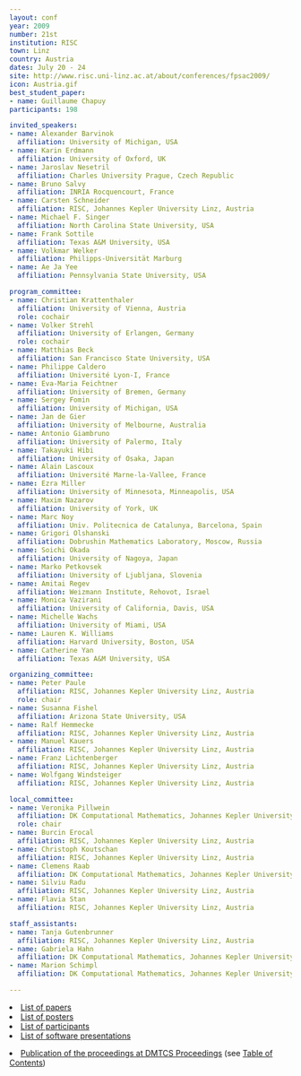 ```yaml
---
layout: conf
year: 2009
number: 21st
institution: RISC
town: Linz
country: Austria
dates: July 20 - 24
site: http://www.risc.uni-linz.ac.at/about/conferences/fpsac2009/
icon: Austria.gif
best_student_paper:
- name: Guillaume Chapuy
participants: 198

invited_speakers:
- name: Alexander Barvinok 
  affiliation: University of Michigan, USA
- name: Karin Erdmann
  affiliation: University of Oxford, UK
- name: Jaroslav Nesetril 
  affiliation: Charles University Prague, Czech Republic
- name: Bruno Salvy
  affiliation: INRIA Rocquencourt, France
- name: Carsten Schneider
  affiliation: RISC, Johannes Kepler University Linz, Austria
- name: Michael F. Singer
  affiliation: North Carolina State University, USA
- name: Frank Sottile
  affiliation: Texas A&M University, USA
- name: Volkmar Welker
  affiliation: Philipps-Universität Marburg
- name: Ae Ja Yee
  affiliation: Pennsylvania State University, USA

program_committee:
- name: Christian Krattenthaler 
  affiliation: University of Vienna, Austria
  role: cochair
- name: Volker Strehl
  affiliation: University of Erlangen, Germany
  role: cochair
- name: Matthias Beck
  affiliation: San Francisco State University, USA
- name: Philippe Caldero
  affiliation: Université Lyon-I, France
- name: Eva-Maria Feichtner
  affiliation: University of Bremen, Germany
- name: Sergey Fomin
  affiliation: University of Michigan, USA
- name: Jan de Gier
  affiliation: University of Melbourne, Australia
- name: Antonio Giambruno
  affiliation: University of Palermo, Italy
- name: Takayuki Hibi
  affiliation: University of Osaka, Japan
- name: Alain Lascoux
  affiliation: Université Marne-la-Vallee, France
- name: Ezra Miller
  affiliation: University of Minnesota, Minneapolis, USA
- name: Maxim Nazarov
  affiliation: University of York, UK
- name: Marc Noy
  affiliation: Univ. Politecnica de Catalunya, Barcelona, Spain
- name: Grigori Olshanski
  affiliation: Dobrushin Mathematics Laboratory, Moscow, Russia
- name: Soichi Okada
  affiliation: University of Nagoya, Japan
- name: Marko Petkovsek
  affiliation: University of Ljubljana, Slovenia
- name: Amitai Regev
  affiliation: Weizmann Institute, Rehovot, Israel
- name: Monica Vazirani
  affiliation: University of California, Davis, USA
- name: Michelle Wachs
  affiliation: University of Miami, USA
- name: Lauren K. Williams
  affiliation: Harvard University, Boston, USA
- name: Catherine Yan
  affiliation: Texas A&M University, USA

organizing_committee:
- name: Peter Paule
  affiliation: RISC, Johannes Kepler University Linz, Austria
  role: chair
- name: Susanna Fishel
  affiliation: Arizona State University, USA
- name: Ralf Hemmecke
  affiliation: RISC, Johannes Kepler University Linz, Austria
- name: Manuel Kauers
  affiliation: RISC, Johannes Kepler University Linz, Austria
- name: Franz Lichtenberger
  affiliation: RISC, Johannes Kepler University Linz, Austria
- name: Wolfgang Windsteiger
  affiliation: RISC, Johannes Kepler University Linz, Austria

local_committee:
- name: Veronika Pillwein
  affiliation: DK Computational Mathematics, Johannes Kepler University Linz, Austria
  role: chair
- name: Burcin Erocal
  affiliation: RISC, Johannes Kepler University Linz, Austria
- name: Christoph Koutschan
  affiliation: RISC, Johannes Kepler University Linz, Austria
- name: Clemens Raab
  affiliation: DK Computational Mathematics, Johannes Kepler University Linz, Austria
- name: Silviu Radu
  affiliation: RISC, Johannes Kepler University Linz, Austria
- name: Flavia Stan
  affiliation: RISC, Johannes Kepler University Linz, Austria

staff_assistants:
- name: Tanja Gutenbrunner 
  affiliation: RISC, Johannes Kepler University Linz, Austria
- name: Gabriela Hahn
  affiliation: DK Computational Mathematics, Johannes Kepler University Linz, Austria
- name: Marion Schimpl
  affiliation: DK Computational Mathematics, Johannes Kepler University Linz, Austria

---
```

<li><A HREF="contrib_papers.html">List of papers</A>
<li><A HREF="contrib_posters.html">List of posters</A> 
<li><A HREF="participants.html">List of participants</A>
<li><A HREF="contrib_software.html">List of software presentations</A> 
<p></p>
<li><A HREF="http://www.dmtcs.org/dmtcs-ojs/index.php/proceedings/issue/view/104">Publication of the proceedings at DMTCS Proceedings</A>
    (see <A HREF="http://www.dmtcs.org/dmtcs-ojs/index.php/proceedings/issue/view/104/showToc">Table of Contents</A>)
